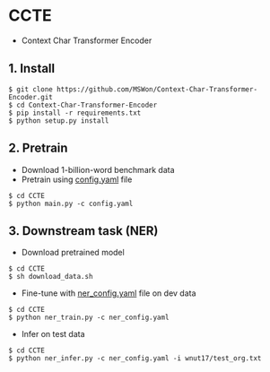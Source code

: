 # CCTE
- Context Char Transformer Encoder

## 1. Install

```
$ git clone https://github.com/MSWon/Context-Char-Transformer-Encoder.git
$ cd Context-Char-Transformer-Encoder
$ pip install -r requirements.txt
$ python setup.py install
```

## 2. Pretrain

- Download 1-billion-word benchmark data
- Pretrain using [config.yaml](https://github.com/MSWon/Context-Char-Transformer-Encoder/blob/master/CCTE/config.yaml) file

```
$ cd CCTE
$ python main.py -c config.yaml
```

## 3. Downstream task (NER)

- Download pretrained model

```
$ cd CCTE
$ sh download_data.sh
```

- Fine-tune with [ner_config.yaml](https://github.com/MSWon/Context-Char-Transformer-Encoder/blob/master/CCTE/ner_config.yaml) file on dev data

```
$ cd CCTE
$ python ner_train.py -c ner_config.yaml
```

- Infer on test data

```
$ cd CCTE
$ python ner_infer.py -c ner_config.yaml -i wnut17/test_org.txt
```
